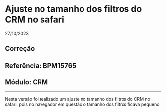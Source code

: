 # Ajuste no tamanho dos filtros do CRM no safari
27/10/2023
## Correção
## Referência: BPM15765
## Módulo: CRM
***

Nesta versão foi realizado um ajuste no tamanho dos filtros do CRM no safari, pois no navegador em questão o tamanho dos filtros ficava pequeno